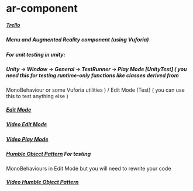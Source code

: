 # ar-component
##### [Trello](https://trello.com/b/OoCBiQaM/laborator4)
##### Menu and Augmented Reality component (using Vuforia)

##### For unit testing in unity:
##### Unity -> Window -> General -> TestRunner -> Play Mode [UnityTest] ( you need this for testing runtime-only functions like classes derived from
MonoBehaviour or some Vuforia utilities ) / Edit Mode [Test] ( you can use this to test anything else )
##### [Edit Mode](http://ilkinulas.github.io/programming/unity/2016/02/20/testing-unity-projects.html)
##### [Video Edit Mode](https://youtu.be/vLvA7ZkFGRo)
##### [Video Play Mode](https://youtu.be/TyxDg70hc3g)
##### [Humble Object Pattern](https://blogs.unity3d.com/2014/06/03/unit-testing-part-2-unit-testing-monobehaviours/) For testing 
MonoBehaviours in Edit Mode but you will need to rewrite your code
##### [Video Humble Object Pattern](https://youtu.be/r7VkbV0PRC8)


